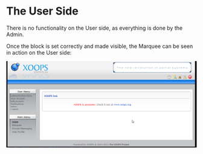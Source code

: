 # The User Side

There is no functionality on the User side, as everything is done by the Admin.

Once the block is set correctly and made visible, the Marquee can be seen in action on the User side:

![image037.png](.gitbook/assets/image037%20%281%29.png)

